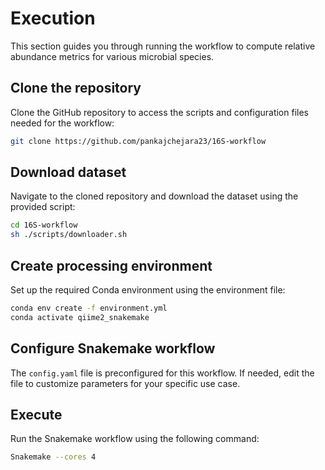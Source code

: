 # Execution
This section guides you through running the workflow to compute relative abundance metrics for various microbial species.

## Clone the repository
Clone the GitHub repository to access the scripts and configuration files needed for the workflow:
``` sh
git clone https://github.com/pankajchejara23/16S-workflow
```
## Download dataset
Navigate to the cloned repository and download the dataset using the provided script:
``` sh
cd 16S-workflow
sh ./scripts/downloader.sh
```
## Create processing environment
Set up the required Conda environment using the environment file:
``` sh
conda env create -f environment.yml
conda activate qiime2_snakemake
```

## Configure Snakemake workflow
The `config.yaml` file is preconfigured for this workflow. If needed, edit the file to customize parameters for your specific use case.
## Execute
Run the Snakemake workflow using the following command:
``` sh
Snakemake --cores 4 
```